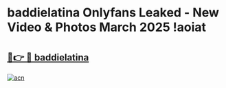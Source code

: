 # baddielatina Onlyfans Leaked - New Video & Photos March 2025 !aoiat

# <h2><a href="https://hwynnh.iuczelnia.edu.pl?title=baddielatina&ref=aoiat">🔗👉 🔴 baddielatina</a></h2>

[![acn](https://github.com/user-attachments/assets/0f9c940e-d8b0-45ae-aac7-cd30a18b3e1c)](https://hwynnh.iuczelnia.edu.pl?title=baddielatina&ref=aoiat)

